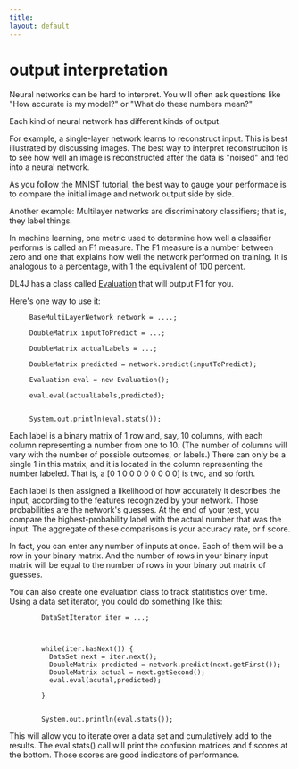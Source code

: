 ```yaml
---
title: 
layout: default
---
```



# output interpretation


Neural networks can be hard to interpret. You will often ask questions like "How accurate is my model?" or "What do these numbers mean?"

Each kind of neural network has different kinds of output. 

For example, a single-layer network learns to reconstruct input. This is best illustrated by discussing images. The best way to interpret reconstruciton is to see how well an image is reconstructed after the data is "noised" and fed into a neural network. 

As you follow the MNIST tutorial, the best way to gauge your performace is to compare the initial image and network output side by side.

Another example: Multilayer networks are discriminatory classifiers; that is, they label things. 

In machine learning, one metric used to determine how well a classifier performs is called an F1 measure. The F1 measure is a number between zero and one that explains how well the network performed on training. It is analogous to a percentage, with 1 the equivalent of 100 percent.

DL4J has a class called [Evaluation](../doc/org/deeplearning4j/eval/Evaluation.html) that will output F1 for you.

Here's one way to use it: 

         
         BaseMultiLayerNetwork network = ....;

         DoubleMatrix inputToPredict = ...;

         DoubleMatrix actualLabels = ...;

         DoubleMatrix predicted = network.predict(inputToPredict);

         Evaluation eval = new Evaluation();

         eval.eval(actualLabels,predicted);


         System.out.println(eval.stats());



Each label is a binary matrix of 1 row and, say, 10 columns, with each column representing a number from one to 10. (The number of columns will vary with the number of possible outcomes, or labels.) There can only be a single 1 in this matrix, and it is located in the column representing the number labeled. That is, a [0 1 0 0 0 0 0 0 0 0] is two, and so forth. 

Each label is then assigned a likelihood of how accurately it describes the input, according to the features recognized by your network. Those probabilities are the network's guesses. At the end of your test, you compare the highest-probability label with the actual number that was the input. The aggregate of these comparisons is your accuracy rate, or f score. 

In fact, you can enter any number of inputs at once. Each of them will be a row in your binary matrix. And the number of rows in your binary input matrix will be equal to the number of rows in your binary out matrix of guesses.

You can also create one evaluation class to track statitistics over time. Using a data set iterator, you could do something like this:



            DataSetIterator iter = ...;



            while(iter.hasNext()) {
              DataSet next = iter.next();
              DoubleMatrix predicted = network.predict(next.getFirst());
              DoubleMatrix actual = next.getSecond();
              eval.eval(acutal,predicted);

            }


            System.out.println(eval.stats());



This will allow you to iterate over a data set and cumulatively add to the results. The eval.stats() call will print the confusion matrices and f scores at the bottom. Those scores are good indicators of performance. 